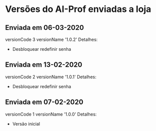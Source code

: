# Versões do AI-Prof enviadas a loja

## Enviada em 06-03-2020
versionCode 3
versionName '1.0.2'
Detalhes:
- Desbloquear redefinir senha

## Enviada em 13-02-2020
versionCode 2
versionName '1.0.1'
Detalhes:
- Desbloquear redefinir senha

## Enviada em 07-02-2020
versionCode 1
versionName '1.0.0'
Detalhes:
- Versão inicial
